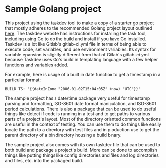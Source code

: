 # Sample Golang project

This project using the [taskdev](https://taskfile.dev) tool to make a copy of a
starter go project that mostly adheres to the recommended Golang project layout
outlined [here](https://github.com/golang-standards/project-layout). The taskdev
website has instructions for installing the task tool, including using Go to do
the build and install if you have Go installed. Taskdev is a lot like Gitlab's
gitlab-ci.yml file in terms of being able to execute code, set variables, and
use environment variables. Its syntax for variable epansion is slightly
different from that of Gitlab's gitlab-ci.yml because Taskdev uses Go's build in
templating language with a few helper functions and variables added.

For example, here is usage of a built in date function to get a timestamp in a
particular format:

```BUILD_TS: '{{dateInZone "2006-01-02T15:04:05Z" (now) "UTC"}}'```

The sample project has a date/time package very useful for timestamp parsing and
formatting, ISO-8601 date format manipulation, and ISO-8601 period calculations.
There is also a package that can be used to do useful things like detect if code
is running in a test and to get paths to various parts of a project's layout.
Most of the directory oriented common functions are useful in the context of
testing. You can use them to do things like easily locate the path to a
directory with test files and in production use to get the parent directory of a
bin directory housing a build binary.

The sample project also comes with its own taskdev file that can be used to both
build and package a project's build. More can be done to accomplish things like
putting things like config directories and files and log directories and files,
etc. into the packaged build.